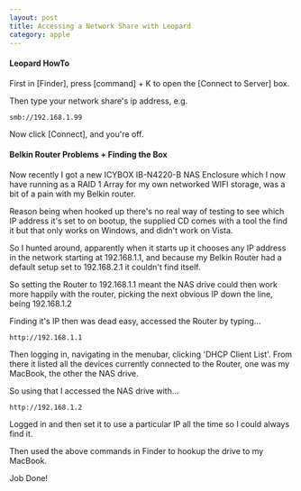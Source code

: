 ```yaml
---
layout: post
title: Accessing a Network Share with Leopard
category: apple
---
```


#### Leopard HowTo

First in [Finder], press [command] + K to open the [Connect to Server] box.

Then type your network share's ip address, e.g.

    smb://192.168.1.99

Now click [Connect], and you're off.

#### Belkin Router Problems + Finding the Box

Now recently I got a new ICYBOX IB-N4220-B NAS Enclosure which I now have running as a RAID 1 Array for my own networked WIFI storage, was a bit of a pain with my Belkin router.

Reason being when hooked up there's no real way of testing to see which IP address it's set to on bootup, the supplied CD comes with a tool the find it but that only works on Windows, and didn't work on Vista.

So I hunted around, apparently when it starts up it chooses any IP address in the network starting at 192.168.1.1, and because my Belkin Router had a default setup set to 192.168.2.1 it couldn't find itself.

So setting the Router to 192.168.1.1 meant the NAS drive could then work more happily with the router, picking the next obvious IP down the line, being 192.168.1.2

Finding it's IP then was dead easy, accessed the Router by typing...

    http://192.168.1.1

Then logging in, navigating in the menubar, clicking 'DHCP Client List'.  From there it listed all the devices currently connected to the Router, one was my MacBook, the other the NAS drive.

So using that I accessed the NAS drive with...

    http://192.168.1.2

Logged in and then set it to use a particular IP all the time so I could always find it.

Then used the above commands in Finder to hookup the drive to my MacBook.

Job Done!
